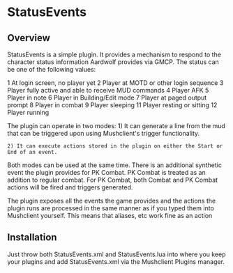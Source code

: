 # StatusEvents

## Overview
StatusEvents is a simple plugin. It provides a mechanism to respond to the character status information Aardwolf provides via GMCP. The status can be one of the following values:

1         At login screen, no player yet
2         Player at MOTD or other login sequence
3         Player fully active and able to receive MUD commands
4         Player AFK
5         Player in note
6         Player in Building/Edit mode
7         Player at paged output prompt
8         Player in combat
9         Player sleeping
11        Player resting or sitting
12        Player running

The plugin can operate in two modes:
    1) It can generate a line from the mud that can be triggered upon using Mushclient's trigger functionality.

    2) It can execute actions stored in the plugin on either the Start or End of an event.

Both modes can be used at the same time. There is an additional synthetic event the plugin provides for PK Combat. PK Combat is treated as an addition to regular combat. For PK Combat, both Combat and PK Combat actions will be fired and triggers generated.

The plugin exposes all the events the game provides and the actions the plugin runs are processed in the same manner as if you typed them into Mushclient yourself. This means that aliases, etc work fine as an action

## Installation
Just throw both StatusEvents.xml and StatusEvents.lua into where you keep your plugins and add StatusEvents.xml via the Mushclient Plugins manager.
